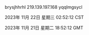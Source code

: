 brysjhhrhl 219.139.197.168 yqqlmgsycl

2023年 11月 22日 星期三 02:52:12 CST

2023年 11月 21日 星期二 18:52:12 GMT
